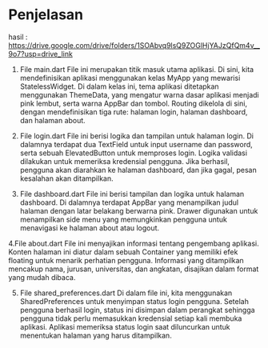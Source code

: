 # Penjelasan
hasil : https://drive.google.com/drive/folders/1SOAbvq9lsQ9ZOGlHjYAJzQfQm4v__9o7?usp=drive_link

1. File main.dart
File ini merupakan titik masuk utama aplikasi. Di sini, kita mendefinisikan aplikasi menggunakan kelas MyApp yang mewarisi StatelessWidget.
Di dalam kelas ini, tema aplikasi ditetapkan menggunakan ThemeData, yang mengatur warna dasar aplikasi menjadi pink lembut, serta warna AppBar dan tombol.
Routing dikelola di sini, dengan mendefinisikan tiga rute: halaman login, halaman dashboard, dan halaman about.

2. File login.dart
File ini berisi logika dan tampilan untuk halaman login.
Di dalamnya terdapat dua TextField untuk input username dan password, serta sebuah ElevatedButton untuk memproses login.
Logika validasi dilakukan untuk memeriksa kredensial pengguna. Jika berhasil, pengguna akan diarahkan ke halaman dashboard, dan jika gagal, pesan kesalahan akan ditampilkan.

3. File dashboard.dart
File ini berisi tampilan dan logika untuk halaman dashboard.
Di dalamnya terdapat AppBar yang menampilkan judul halaman dengan latar belakang berwarna pink.
Drawer digunakan untuk menampilkan side menu yang memungkinkan pengguna untuk menavigasi ke halaman about atau logout.

4.File about.dart
File ini menyajikan informasi tentang pengembang aplikasi.
Konten halaman ini diatur dalam sebuah Container yang memiliki efek floating untuk menarik perhatian pengguna.
Informasi yang ditampilkan mencakup nama, jurusan, universitas, dan angkatan, disajikan dalam format yang mudah dibaca.

5. File shared_preferences.dart
Di dalam file ini, kita menggunakan SharedPreferences untuk menyimpan status login pengguna.
Setelah pengguna berhasil login, status ini disimpan dalam perangkat sehingga pengguna tidak perlu memasukkan kredensial setiap kali membuka aplikasi. Aplikasi memeriksa status login saat diluncurkan untuk menentukan halaman yang harus ditampilkan.
